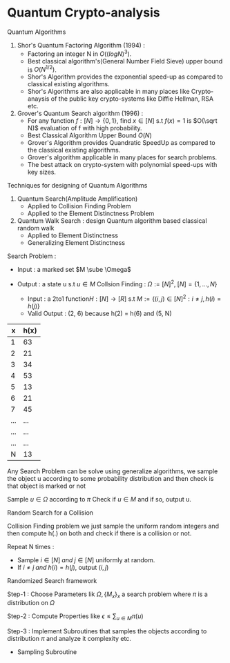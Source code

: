 # Quantum Crypto-analysis

Quantum Algorithms

1. Shor's Quantum Factoring Algorithm (1994) :
   - Factoring an integer N in $O((logN)^3).$
   - Best classical algorithm's(General Number Field Sieve) upper bound is $O(N^{1/2})$.
   - Shor's Algorithm provides the exponential speed-up as compared to classical existing algorithms.
   - Shor's Algorithms are also applicable in many places like Crypto-anaysis of the public key crypto-systems like Diffie Hellman, RSA etc.
2. Grover's Quantum Search algorithm (1996) :
   - For any function $f: [N] \to \{0, 1\}$, find $x \in [N]$ s.t $f(x) = 1$ is $O(\sqrt N)$ evaluation of f with high probability.
   - Best Classical Algorithm Upper Bound $O(N)$
   - Grover's Algorithm provides Quandratic SpeedUp as compared to the classical existing algorithms.
   - Grover's algorithm applicable in many places for search problems.
   - The best attack on crypto-system with polynomial speed-ups with key sizes.

Techniques for designing of Quantum Algorithms

1. Quantum Search(Amplitude Amplification)
   - Applied to Collision Finding Problem
   - Applied to the Element Distinctness Problem
2. Quantum Walk Search : design Quantum algorithm based classical random walk
   - Applied to Element Distinctness
   - Generalizing Element Distinctness

Search Problem :

- Input : a marked set $M \sube \Omega$
- Output : a state u s.t $u \in M$
  Collsion Finding : $\Omega := [N]^{2}, \; [N] = \{1, ..., N\}$

  - Input : a 2to1 function$H:[N] \to [R]$ s.t $M := \{(i, j) \in [N]^{2}: i \ne j, h(i) = h(j)\}$
  - Valid Output : (2, 6) because h(2) = h(6) and (5, N)

| x   | h(x) |
| --- | ---- |
| 1   | 63   |
| 2   | 21   |
| 3   | 34   |
| 4   | 53   |
| 5   | 13   |
| 6   | 21   |
| 7   | 45   |
| ... | ...  |
| ... | ...  |
| ... | ...  |
| N   | 13   |

Any Search Problem can be solve using generalize algorithms, we sample the object u according to some probability distribution and then check is that object is marked or not

Sample $u \in \Omega$ according to $\pi$
Check if $u \in M$ and if so, output u.

Random Search for a Collision

Collision Finding problem we just sample the uniform random integers and then compute h(.) on both and check if there is a collision or not.

Repeat N times :

- Sample $i \in [N] \; and \; j \in [N]$ uniformly at random.
- If $i \ne j \; and \; h(i) = h(j)$, output $(i, j)$

Randomized Search framework

Step-1 : Choose Parameters lik $\Omega, \{M_x \}_x$ a search problem where $\pi$ is a distribution on $\Omega$

Step-2 : Compute Properties like $\epsilon \le \sum_{u \in M} \pi(u)$

Step-3 : Implement Subroutines that samples the objects according to distribution $\pi$ and analyze it complexity etc.

- Sampling Subroutine
